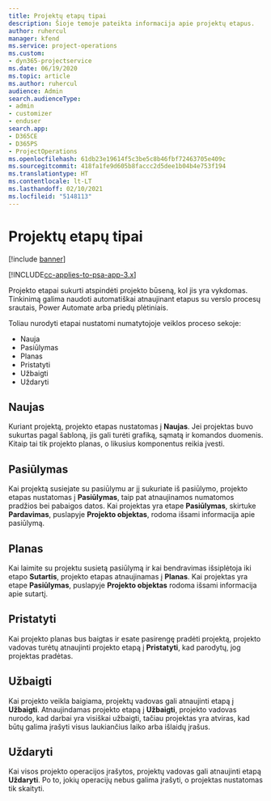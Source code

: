 ```yaml
---
title: Projektų etapų tipai
description: Šioje temoje pateikta informacija apie projektų etapus.
author: ruhercul
manager: kfend
ms.service: project-operations
ms.custom:
- dyn365-projectservice
ms.date: 06/19/2020
ms.topic: article
ms.author: ruhercul
audience: Admin
search.audienceType:
- admin
- customizer
- enduser
search.app:
- D365CE
- D365PS
- ProjectOperations
ms.openlocfilehash: 61db23e19614f5c3be5c8b46fbf72463705e409c
ms.sourcegitcommit: 418fa1fe9d605b8faccc2d5dee1b04b4e753f194
ms.translationtype: HT
ms.contentlocale: lt-LT
ms.lasthandoff: 02/10/2021
ms.locfileid: "5148113"
---
```

# <a name="project-stage-types"></a>Projektų etapų tipai 

[!include [banner](../includes/psa-now-project-operations.md)]

[!INCLUDE[cc-applies-to-psa-app-3.x](../includes/cc-applies-to-psa-app-3x.md)]

Projekto etapai sukurti atspindėti projekto būseną, kol jis yra vykdomas. Tinkinimą galima naudoti automatiškai atnaujinant etapus su verslo procesų srautais, Power Automate arba priedų plėtiniais.

Toliau nurodyti etapai nustatomi numatytojoje veiklos proceso sekoje:

- Nauja
- Pasiūlymas
- Planas
- Pristatyti
- Užbaigti
- Uždaryti 

## <a name="new"></a>Naujas

Kuriant projektą, projekto etapas nustatomas į **Naujas**. Jei projektas buvo sukurtas pagal šabloną, jis gali turėti grafiką, sąmatą ir komandos duomenis. Kitaip tai tik projekto planas, o likusius komponentus reikia įvesti.

## <a name="quote"></a>Pasiūlymas

Kai projektą susiejate su pasiūlymu ar jį sukuriate iš pasiūlymo, projekto etapas nustatomas į **Pasiūlymas**, taip pat atnaujinamos numatomos pradžios bei pabaigos datos. Kai projektas yra etape **Pasiūlymas**, skirtuke **Pardavimas**, puslapyje **Projekto objektas**, rodoma išsami informacija apie pasiūlymą.

## <a name="plan"></a>Planas

Kai laimite su projektu susietą pasiūlymą ir kai bendravimas išsiplėtoja iki etapo **Sutartis**, projekto etapas atnaujinamas į **Planas**. Kai projektas yra etape **Pasiūlymas**, puslapyje **Projekto objektas** rodoma išsami informacija apie sutartį.

## <a name="deliver"></a>Pristatyti

Kai projekto planas bus baigtas ir esate pasirengę pradėti projektą, projekto vadovas turėtų atnaujinti projekto etapą į **Pristatyti**, kad parodytų, jog projektas pradėtas.

## <a name="complete"></a>Užbaigti 

Kai projekto veikla baigiama, projektų vadovas gali atnaujinti etapą į **Užbaigti**. Atnaujindamas projekto etapą į **Užbaigti**, projekto vadovas nurodo, kad darbai yra visiškai užbaigti, tačiau projektas yra atviras, kad būtų galima įrašyti visus laukiančius laiko arba išlaidų įrašus.

## <a name="close"></a>Uždaryti

Kai visos projekto operacijos įrašytos, projektų vadovas gali atnaujinti etapą **Uždaryti**. Po to, jokių operacijų nebus galima įrašyti, o projektas nustatomas tik skaityti.
